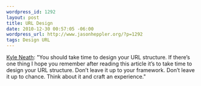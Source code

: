 ```yaml
--- 
wordpress_id: 1292
layout: post
title: URL Design
date: 2010-12-30 00:57:05 -06:00
wordpress_url: http://www.jasonheppler.org/?p=1292
tags: Design URL
---
```

<a href="http://warpspire.com/posts/url-design/">Kyle Neath</a>: "You should take time to design your URL structure. If there’s one thing I hope you remember after reading this article it’s to take time to design your URL structure. Don’t leave it up to your framework. Don’t leave it up to chance. Think about it and craft an experience."
